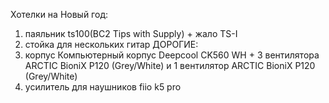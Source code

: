 Хотелки на Новый год:
1) паяльник ts100(BC2 Tips with Supply) + жало TS-I 
2) стойка для нескольких гитар
ДОРОГИЕ:
1) корпус Компьютерный корпус Deepcool CK560 WH + 3 вентилятора ARCTIC BioniX P120 (Grey/White) и 1 вентилятор ARCTIC BioniX P120 (Grey/White)
2) усилитель для наушников fiio k5 pro
